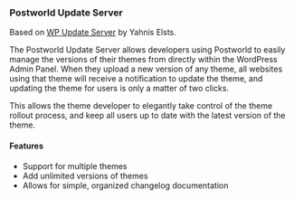 ### Postworld Update Server

Based on [WP Update Server](https://github.com/YahnisElsts/wp-update-server) by Yahnis Elsts.

The Postworld Update Server allows developers using Postworld to easily manage the versions of their themes from directly within the WordPress Admin Panel. When they upload a new version of any theme, all websites using that theme will receive a notification to update the theme, and updating the theme for users is only a matter of two clicks.

This allows the theme developer to elegantly take control of the theme rollout process, and keep all users up to date with the latest version of the theme.

#### Features
- Support for multiple themes
- Add unlimited versions of themes
- Allows for simple, organized changelog documentation